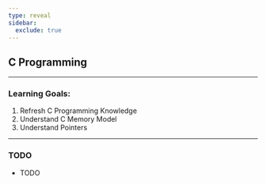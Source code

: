 ```yaml
---
type: reveal
sidebar:
  exclude: true
---
```


## C Programming

---

### Learning Goals:

1. Refresh C Programming Knowledge
   <!-- ​.element: class="fragment" -->
1. Understand C Memory Model
   <!-- ​.element: class="fragment" -->
1. Understand Pointers
   <!-- ​.element: class="fragment" -->

---

### TODO

- TODO
